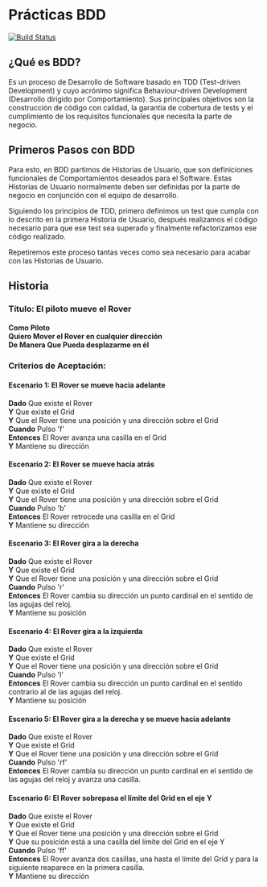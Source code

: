 <h1>Prácticas BDD</h1>

[![Build Status](https://travis-ci.org/RafaelCasuso/bdd-practice.svg?branch=master)](https://travis-ci.org/RafaelCasuso/bdd-practice)

<h2><strong>¿Qué es BDD?</strong></h2>

Es un proceso de Desarrollo de Software basado en TDD (Test-driven Development) y cuyo acrónimo significa Behaviour-driven
Development (Desarrollo dirigido por Comportamiento). Sus principales objetivos son la construcción de código con calidad,
la garantía de cobertura de tests y el cumplimiento de los requisitos funcionales que necesita la parte de negocio.


<h2><strong>Primeros Pasos con BDD</strong></h2>

Para esto, en BDD partimos de Historias de Usuario, que son definiciones funcionales de Comportamientos deseados para
el Software. Estas Historias de Usuario normalmente deben ser definidas por la parte de negocio en conjunción con el 
equipo de desarrollo.

Siguiendo los principios de TDD, primero definimos un test que cumpla con lo descrito en la primera Historia de Usuario,
después realizamos el código necesario para que ese test sea superado y finalmente refactorizamos ese código realizado.

Repetiremos este proceso tantas veces como sea necesario para acabar con las Historias de Usuario.

<h2><strong>Historia</strong></h2>

<h3><strong>Título:</strong> El piloto mueve el Rover</h3>

<h4><strong>Como</strong> Piloto<br>
<strong>Quiero</strong> Mover el Rover en cualquier dirección<br>
<strong>De Manera Que</strong> Pueda desplazarme en él<br></h4>

<h3><strong>Criterios de Aceptación:</strong></h3>
<h4><strong>Escenario 1:</strong> El Rover se mueve hacia adelante</h4>
<strong>Dado</strong> Que existe el Rover<br>
<strong>Y</strong> Que existe el Grid<br>
<strong>Y</strong> Que el Rover tiene una posición y una dirección sobre el Grid<br>
<strong>Cuando</strong> Pulso 'f'<br>
<strong>Entonces</strong> El Rover avanza una casilla en el Grid<br>
<strong>Y</strong> Mantiene su dirección<br>
<h4><strong>Escenario 2:</strong> El Rover se mueve hacia atrás</h4>
<strong>Dado</strong> Que existe el Rover<br>
<strong>Y</strong> Que existe el Grid<br>
<strong>Y</strong> Que el Rover tiene una posición y una dirección sobre el Grid<br>
<strong>Cuando</strong> Pulso 'b'<br>
<strong>Entonces</strong> El Rover retrocede una casilla en el Grid<br>
<strong>Y</strong> Mantiene su dirección<br>
<h4><strong>Escenario 3:</strong> El Rover gira a la derecha</h4>
<strong>Dado</strong> Que existe el Rover<br>
<strong>Y</strong> Que existe el Grid<br>
<strong>Y</strong> Que el Rover tiene una posición y una dirección sobre el Grid<br>
<strong>Cuando</strong> Pulso 'r'<br>
<strong>Entonces</strong> El Rover cambia su dirección un punto cardinal en el sentido de las agujas del reloj.<br>
<strong>Y</strong> Mantiene su posición<br>
<h4><strong>Escenario 4:</strong> El Rover gira a la izquierda</h4>
<strong>Dado</strong> Que existe el Rover<br>
<strong>Y</strong> Que existe el Grid<br>
<strong>Y</strong> Que el Rover tiene una posición y una dirección sobre el Grid<br>
<strong>Cuando</strong> Pulso 'l'<br>
<strong>Entonces</strong> El Rover cambia su dirección un punto cardinal en el sentido contrario al de las agujas       del reloj.<br>
<strong>Y</strong> Mantiene su posición<br>
<h4><strong>Escenario 5:</strong> El Rover gira a la derecha y se mueve hacia adelante</h4>
<strong>Dado</strong> Que existe el Rover<br>
<strong>Y</strong> Que existe el Grid<br>
<strong>Y</strong> Que el Rover tiene una posición y una dirección sobre el Grid<br>
<strong>Cuando</strong> Pulso 'rf'<br>
<strong>Entonces</strong> El Rover cambia su dirección un punto cardinal en el sentido  de las agujas del reloj y       avanza una     casilla.<br>
<h4><strong>Escenario 6:</strong> El Rover sobrepasa el límite del Grid en el eje Y</h4>
<strong>Dado</strong> Que existe el Rover<br>
<strong>Y</strong> Que existe el Grid<br>
<strong>Y</strong> Que el Rover tiene una posición y una dirección sobre el Grid<br>
<strong>Y</strong> Que su posición está a una casilla del límite del Grid en el eje Y<br>
<strong>Cuando</strong> Pulso 'ff'<br>
<strong>Entonces</strong> El Rover avanza dos casillas, una hasta el límite del Grid y para la siguiente reaparece      en la primera casilla.<br>
<strong>Y</strong> Mantiene su dirección<br>




